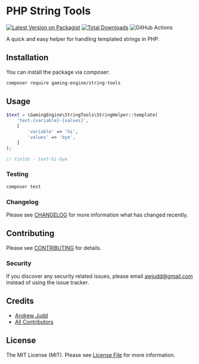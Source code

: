 # PHP String Tools 

[![Latest Version on Packagist](https://img.shields.io/packagist/v/gaming-engine/string-tools.svg?style=flat-square)](https://packagist.org/packages/gaming-engine/string-tools)
[![Total Downloads](https://img.shields.io/packagist/dt/gaming-engine/dictionary.svg?style=flat-square)](https://packagist.org/packages/gaming-engine/string-tools)
![GitHub Actions](https://github.com/gaming-engine/string-tools/actions/workflows/main.yml/badge.svg)

A quick and easy helper for handling templated strings in PHP. 

## Installation

You can install the package via composer:

```bash
composer require gaming-engine/string-tools
```

## Usage

```php
$text = \GamingEngine\StringTools\StringHelper::template(
    'text-{variable}-{values}',
    [
        'variable' => 'hi',
        'values' => 'bye',
    ]
);

// Yields - text-hi-bye
```

### Testing

```bash
composer test
```

### Changelog

Please see [CHANGELOG](CHANGELOG.md) for more information what has changed recently.

## Contributing

Please see [CONTRIBUTING](CONTRIBUTING.md) for details.

### Security

If you discover any security related issues, please email awjudd@gmail.com instead of using the issue tracker.

## Credits

-   [Andrew Judd](https://github.com/gaming-engine)
-   [All Contributors](../../contributors)

## License

The MIT License (MIT). Please see [License File](LICENSE.md) for more information.
